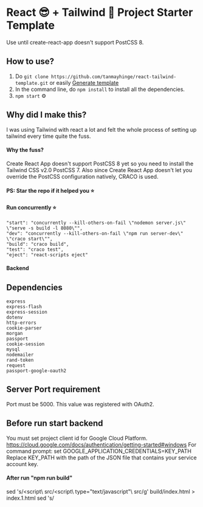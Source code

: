 # React 😎 + Tailwind 💨 Project Starter Template 
Use until create-react-app doesn't support PostCSS 8.

## How to use?
1. Do `git clone https://github.com/tanmayhinge/react-tailwind-template.git` or easily [ Generate template](https://github.com/tanmayhinge/react-tailwind-template/generate)
2. In the command line, do `npm install` to install all the dependencies. 
3. `npm start` ⚙️

## Why did I make this?
I was using Tailwind with react a lot and felt the whole process of setting up tailwind every time quite the fuss.  

#### Why the fuss?
Create React App doesn't support PostCSS 8 yet so you need to install the Tailwind CSS v2.0 PostCSS 7. Also since Create React App doesn't let you override the PostCSS configuration natively, CRACO is used.

#### PS: Star the repo if it helped you ⭐

#### Run concurrently ⭐
    "start": "concurrently --kill-others-on-fail \"nodemon server.js\" \"serve -s build -l 8080\"",
    "dev": "concurrently --kill-others-on-fail \"npm run server-dev\" \"craco start\"",
    "build": "craco build",
    "test": "craco test",
    "eject": "react-scripts eject"    

#### Backend
## Dependencies
    express
    express-flash
    express-session
    dotenv
    http-errors
    cookie-parser
    morgan
    passport
    cookie-session
    mysql
    nodemailer
    rand-token
    request
    passport-google-oauth2

## Server Port requirement
Port must be 5000. This value was registered with OAuth2.

## Before run start backend
You must set project client id for Google Cloud Platform.
    https://cloud.google.com/docs/authentication/getting-started#windows
For command prompt:
    set GOOGLE_APPLICATION_CREDENTIALS=KEY_PATH
Replace KEY_PATH with the path of the JSON file that contains your service account key.

#### After run "npm run build"
sed 's/<script\ src/<script\ type="text\/javascript"\ src/g' build/index.html > index.1.html
sed 's/<script>!/<script\ type="text\/javascript">!/g' build/index.1.html > index.html


